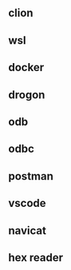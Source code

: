 ## clion  
## wsl  
## docker  
## drogon  
## odb  
## odbc  
## postman  
## vscode  
## navicat  
## hex reader  
